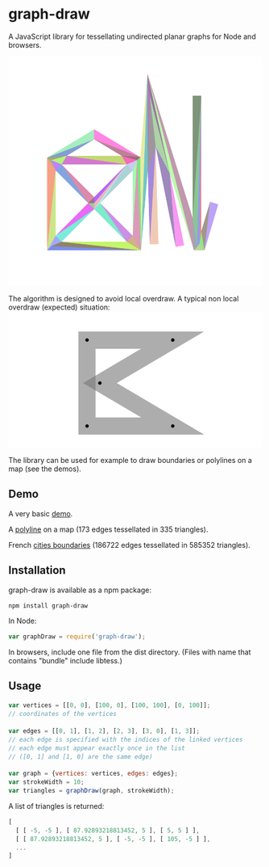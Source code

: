 graph-draw
==========

A JavaScript library for tessellating undirected planar graphs for Node and browsers.

[![screenshot](/docs/img/intro.png)](https://manubb.github.io/graph-draw/basic-demo.html)

The algorithm is designed to avoid local overdraw. A typical non local overdraw (expected) situation:
[![overdraw](/docs/img/overdraw.png)](https://manubb.github.io/graph-draw/overdraw.html)

The library can be used for example to draw boundaries or polylines on a map (see the demos).
## Demo

A very basic [demo](https://manubb.github.io/graph-draw/basic-demo.html).

A [polyline](https://manubb.github.io/graph-draw/polyline.html) on a map (173 edges tessellated in 335 triangles).

French [cities boundaries](https://manubb.github.io/graph-draw/city-mesh.html) (186722 edges tessellated in 585352 triangles).

## Installation
graph-draw is available as a npm package:
```
npm install graph-draw
```
In Node:
```js
var graphDraw = require('graph-draw');
```

In browsers, include one file from the dist directory. (Files with name that contains "bundle" include libtess.)

## Usage
```js
var vertices = [[0, 0], [100, 0], [100, 100], [0, 100]];
// coordinates of the vertices

var edges = [[0, 1], [1, 2], [2, 3], [3, 0], [1, 3]];
// each edge is specified with the indices of the linked vertices
// each edge must appear exactly once in the list
// ([0, 1] and [1, 0] are the same edge)

var graph = {vertices: vertices, edges: edges};
var strokeWidth = 10;
var triangles = graphDraw(graph, strokeWidth);
```
A list of triangles is returned:
```js
[
  [ [ -5, -5 ], [ 87.92893218813452, 5 ], [ 5, 5 ] ],
  [ [ 87.92893218813452, 5 ], [ -5, -5 ], [ 105, -5 ] ],
  ...
]
```

